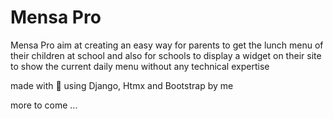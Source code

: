 # Mensa Pro

Mensa Pro aim at creating an easy way for parents to get the lunch menu of their children at school and also for schools to display a widget on their site to show the current daily menu without any technical expertise

made with 💙 using Django, Htmx and Bootstrap by me

more to come ...
